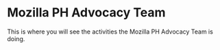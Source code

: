 # Mozilla PH Advocacy Team

This is where you will see the activities the Mozilla PH Advocacy Team is doing.
